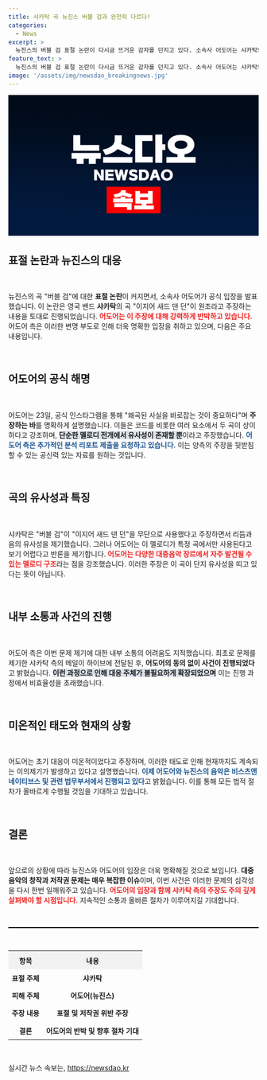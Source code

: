```yaml
---
title: 샤카탁 곡 뉴진스 버블 검과 완전히 다르다!
categories:
  - News
excerpt: >
  뉴진스의 버블 검 표절 논란이 다시금 뜨거운 감자를 던지고 있다. 소속사 어도어는 샤카탁의 주장을 강력히 반박하며, 두 곡의 차별성을 강조했다. 과연 진실은 무엇일까? 클릭해서 자세히 알아보세요!
feature_text: >
  뉴진스의 버블 검 표절 논란이 다시금 뜨거운 감자를 던지고 있다. 소속사 어도어는 샤카탁의 주장을 강력히 반박하며, 두 곡의 차별성을 강조했다. 과연 진실은 무엇일까? 클릭해서 자세히 알아보세요!
image: '/assets/img/newsdao_breakingnews.jpg'
---
```


<p><img src="/assets/img/newsdao_breakingnews.jpg" alt="koreaapp 속보" /></p>

<h2 data-ke-size="size26">표절 논란과 뉴진스의 대응</h2>

<p data-ke-size="size16">&nbsp;</p>

<p>뉴진스의 곡 "버블 검"에 대한 <b>표절 논란</b>이 커지면서, 소속사 어도어가 공식 입장을 발표했습니다. 이 논란은 영국 밴드 <b>샤카탁</b>의 곡 "이지어 새드 댄 던"이 원조라고 주장하는 내용을 토대로 진행되었습니다. <b><span style="color: #ee2323;">어도어는 이 주장에 대해 강력하게 반박하고 있습니다.</span></b> 어도어 측은 이러한 변명 부도로 인해 더욱 명확한 입장을 취하고 있으며, 다음은 주요 내용입니다.</p>

<p data-ke-size="size16">&nbsp;</p>

<h2 data-ke-size="size26">어도어의 공식 해명</h2>

<p data-ke-size="size16">&nbsp;</p>

<p>어도어는 23일, 공식 인스타그램을 통해 "왜곡된 사실을 바로잡는 것이 중요하다"며 <b>주장하는 바</b>를 명확하게 설명했습니다. 이들은 코드를 비롯한 여러 요소에서 두 곡이 상이하다고 강조하며, <b><span style="background-color: #21538527;">단순한 멜로디 전개에서 유사성이 존재할 뿐</span></b>이라고 주장했습니다. <b><span style="color: #1a5490;">어도어 측은 추가적인 분석 리포트 제출을 요청하고 있습니다.</span></b> 이는 양측의 주장을 뒷받침할 수 있는 공신력 있는 자료를 원하는 것입니다.</p>

<p data-ke-size="size16">&nbsp;</p>

<h2 data-ke-size="size26">곡의 유사성과 특징</h2>

<p data-ke-size="size16">&nbsp;</p>

<p>샤카탁은 "버블 검"이 "이지어 새드 댄 던"을 무단으로 사용했다고 주장하면서 리듬과 음의 유사성을 제기했습니다. 그러나 어도어는 이 멜로디가 특정 곡에서만 사용된다고 보기 어렵다고 반론을 제기합니다. <b><span style="color: #ee2323;">어도어는 다양한 대중음악 장르에서 자주 발견될 수 있는 멜로디 구조</span></b>라는 점을 강조했습니다. 이러한 주장은 이 곡이 단지 유사성을 띠고 있다는 뜻이 아닙니다.</p>

<p data-ke-size="size16">&nbsp;</p>

<h2 data-ke-size="size26">내부 소통과 사건의 진행</h2>

<p data-ke-size="size16">&nbsp;</p>

<p>어도어 측은 이번 문제 제기에 대한 내부 소통의 어려움도 지적했습니다. 최초로 문제를 제기한 샤카탁 측의 메일이 하이브에 전달된 후, <b>어도어의 동의 없이 사건이 진행되었다</b>고 밝혔습니다. <b><span style="background-color: #21538527;">이런 과정으로 인해 대응 주체가 불필요하게 확장되었으며</span></b> 이는 진행 과정에서 비효율성을 초래했습니다.</p>

<p data-ke-size="size16">&nbsp;</p>

<h2 data-ke-size="size26">미온적인 태도와 현재의 상황</h2>

<p data-ke-size="size16">&nbsp;</p>

<p>어도어는 초기 대응이 미온적이었다고 주장하며, 이러한 태도로 인해 현재까지도 계속되는 이의제기가 발생하고 있다고 설명했습니다. <b><span style="color: #1a5490;">이제 어도어와 뉴진스의 음악은 비스츠앤네이티브스 및 관련 법무부서에서 진행되고 있다</span></b>고 밝혔습니다. 이를 통해 모든 법적 절차가 올바르게 수행될 것임을 기대하고 있습니다.</p>

<p data-ke-size="size16">&nbsp;</p>

<h2 data-ke-size="size26">결론</h2>

<p data-ke-size="size16">&nbsp;</p>

<p>앞으로의 상황에 따라 뉴진스와 어도어의 입장은 더욱 명확해질 것으로 보입니다. <b>대중음악의 창작과 저작권 문제는 매우 복잡한 이슈</b>이며, 이번 사건은 이러한 문제의 심각성을 다시 한번 일깨워주고 있습니다. <b><span style="color: #ee2323;">어도어의 입장과 함께 샤카탁 측의 주장도 주의 깊게 살펴봐야 할 시점입니다.</span></b> 지속적인 소통과 올바른 절차가 이루어지길 기대합니다.</p>

<p data-ke-size="size16">&nbsp;</p>

<hr style="height: 2px; background-color: #000; border: none;" />

<p data-ke-size="size16">&nbsp;</p>

<table style="width: 100%; border-collapse: collapse;">

<tr style="background-color: #f2f2f2;">
    <th style="text-align: center; height: 30px; ">항목</th>
    <th style="text-align: center; height: 30px; ">내용</th>
</tr>

<tr>
    <td style="text-align: center; height: 30px; "><b>표절 주체</b></td>
    <td style="text-align: center; height: 30px; "><b>샤카탁</b></td>
</tr>

<tr>
    <td style="text-align: center; height: 30px; "><b>피해 주체</b></td>
    <td style="text-align: center; height: 30px; "><b>어도어(뉴진스)</b></td>
</tr>

<tr>
    <td style="text-align: center; height: 30px; "><b>주장 내용</b></td>
    <td style="text-align: center; height: 30px; "><b>표절 및 저작권 위반 주장</b></td>
</tr>

<tr>
    <td style="text-align: center; height: 30px; "><b>결론</b></td>
    <td style="text-align: center; height: 30px; "><b>어도어의 반박 및 향후 절차 기대</b></td>
</tr>

</table>

<p data-ke-size="size16">&nbsp;</p>
실시간 뉴스 속보는, <a href="https://newsdao.kr" rel="dofollow">https://newsdao.kr</a>



